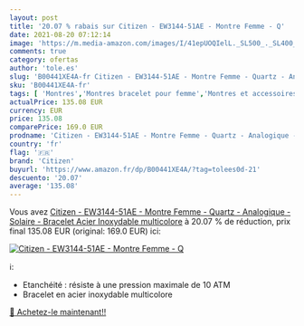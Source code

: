 ```yaml
---
layout: post
title: '20.07 % rabais sur Citizen - EW3144-51AE - Montre Femme - Q'
date: 2021-08-20 07:12:14
image: 'https://m.media-amazon.com/images/I/41epUOQIelL._SL500_._SL400_.jpg'
comments: true
category: ofertas
author: 'tole.es'
slug: 'B00441XE4A-fr Citizen - EW3144-51AE - Montre Femme - Quartz - Analogique...'
sku: 'B00441XE4A-fr'
tags: [ 'Montres','Montres bracelet pour femme','Montres et accessoires','Montres femme','citizen', ]
actualPrice: 135.08 EUR
currency: EUR
price: 135.08
comparePrice: 169.0 EUR
prodname: 'Citizen - EW3144-51AE - Montre Femme - Quartz - Analogique - Solaire - Bracelet Acier Inoxydable multicolore'
country: 'fr'
flag: '🇫🇷'
brand: 'Citizen'
buyurl: 'https://www.amazon.fr/dp/B00441XE4A/?tag=tolees0d-21'
descuento: '20.07'
average: '135.08'
---
```


Vous avez [Citizen - EW3144-51AE - Montre Femme - Quartz - Analogique - Solaire - Bracelet Acier Inoxydable multicolore](https://www.amazon.fr/dp/B00441XE4A/?tag=tolees0d-21)  à  20.07 % de réduction, prix final  135.08 EUR (original: 169.0 EUR) ici:

[![Citizen - EW3144-51AE - Montre Femme - Q](https://m.media-amazon.com/images/I/41epUOQIelL._SL500_._SL400_.jpg)](https://www.amazon.fr/dp/B00441XE4A/?tag=tolees0d-21)

ℹ️:

- Etanchéité : résiste à une pression maximale de 10 ATM
- Bracelet en acier inoxydable multicolore

[🛒 Achetez-le maintenant!!](https://www.amazon.fr/dp/B00441XE4A/?tag=tolees0d-21)
